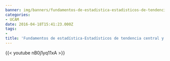 ```yaml
---
banner: img/banners/fundamentos-de-estadistica-estadisticos-de-tendencia-central-y-dispersion-con-jasp-jorge-lopez-puga.jpg
categories:
- UCAM
date: 2016-04-18T15:41:23.000Z
tags:
- 
title: 'Fundamentos de estadística-Estadísticos de tendencia central y dispersión con JASP-Jorge López Puga'
---
```




{{< youtube nB0j1yq11xA >}}
